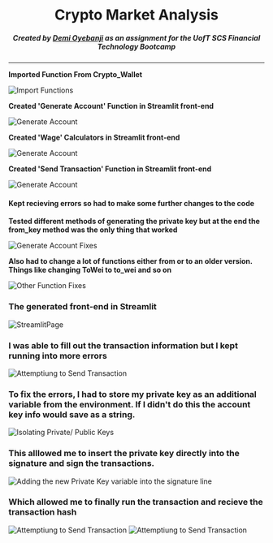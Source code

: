 <div align="center">
    
# Crypto Market Analysis
    
##### Created by [Demi Oyebanji](mailto:oluwademiladeoyebanji@outlook.com) as an assignment for the **UofT SCS Financial Technology Bootcamp**
________________________________________________________________________________________________________

</div>


**Imported Function From Crypto_Wallet**

![Import Functions](Resources/ImpFuncsfromcry.png)

**Created 'Generate Account' Function in Streamlit front-end**

![Generate Account](Resources/SidebrGenAcc.png)

**Created 'Wage' Calculators in Streamlit front-end**

![Generate Account](Resources/SidebrWage.png)

**Created 'Send Transaction' Function in Streamlit front-end**

![Generate Account](Resources/Sidebr_SendTrans.png)


#### Kept recieving errors so had to make some further changes to the code

**Tested different methods of generating the private key but at the end the from_key method was the only thing that worked**

![Generate Account Fixes](Resources/generate_account_fixes.png)

**Also had to change a lot of functions either from or to an older version. Things like changing ToWei to to_wei and so on**

![Other Function Fixes](Resources/function_fixes_other.png)

### The generated front-end in Streamlit
![StreamlitPage](Resources/streamlitpage.png)

### I was able to fill out the transaction information but I kept running into more errors
![Attemptiung to Send Transaction](Resources/Sendtranattempt1.png)



### To fix the errors, I had to store my private key as an additional variable from the environment. If I didn't do this the account key info would save as a string. 

![Isolating Private/ Public Keys](Resources/Isolatekey.png)

### This alllowed me to insert the private key directly into the signature and sign the transactions. 
![Adding the new Private Key variable into the signature line](Resources/KeyInsert.png)

### Which allowed me to finally run the transaction and recieve the transaction hash

![Attemptiung to Send Transaction](Resources/Sendtranattempt2.png)
![Attemptiung to Send Transaction](Resources/Sendtranattempt3.png)